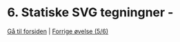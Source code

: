 # 6. Statiske SVG tegningner -

[Gå til forsiden](./README.md) | [Forrige øvelse (5/6)](./static_05.md)
